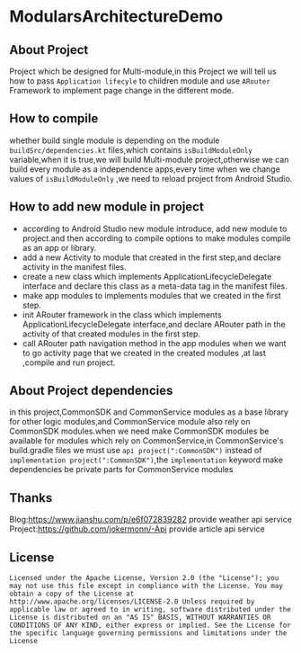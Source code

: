 # ModularsArchitectureDemo

## About Project

Project which be designed for Multi-module,in this Project we will tell us how to pass `Application lifecyle` to children module and use `ARouter` Framework to implement page change in the different mode.

## How to compile

whether build single module is depending on the module `buildSrc/dependencies.kt` files,which contains `isBuildModuleOnly` variable,when it is true,we will build Multi-module project,otherwise we can build every module as a independence apps,every time when we change values of  `isBuildModuleOnly` ,we need to reload project from Android Studio.

## How to add new module in project

- according to Android Studio new module introduce, add new module to project.and then according to compile options to make modules compile as an app or library.
- add a new Activity to module that created in the first step,and declare activity in the manifest files.
- create a new class which implements ApplicationLifecycleDelegate interface and declare this class as a meta-data tag in the manifest files.
- make app modules to implements modules that we created in the first step.
- init ARouter framework in the class which implements ApplicationLifecycleDelegate interface,and declare ARouter path in the activity of that created modules in the first step.
- call ARouter path navigation method in the app modules when we want to go activity page that we created in the created modules ,at last ,compile and run project.

## About Project dependencies

in this project,CommonSDK and CommonService modules as a base library for other logic modules,and CommonService module also rely on CommonSDK modules.when we need make CommonSDK modules be available for modules which rely on CommonService,in CommonService's build.gradle files we must use `api project(":CommonSDK")` instead of `implementation project(":CommonSDK")`,the `implementation` keyword make dependencies be private parts for CommonService modules

## Thanks

Blog:https://www.jianshu.com/p/e6f072839282 provide weather api service
Project:https://github.com/jokermonn/-Api provide article api service

## License

`Licensed under the Apache License, Version 2.0 (the "License");
you may not use this file except in compliance with the License.
You may obtain a copy of the License at
     http://www.apache.org/licenses/LICENSE-2.0
Unless required by applicable law or agreed to in writing, software
distributed under the License is distributed on an "AS IS" BASIS,
WITHOUT WARRANTIES OR CONDITIONS OF ANY KIND, either express or implied.
See the License for the specific language governing permissions and
limitations under the License`
